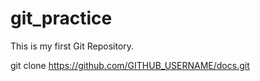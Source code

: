 # git_practice
This is my first Git Repository.


git clone https://github.com/GITHUB_USERNAME/docs.git
